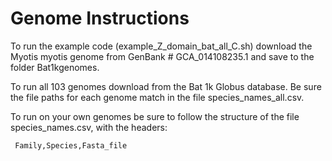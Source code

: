 # Genome Instructions

To run the example code (example_Z_domain_bat_all_C.sh) download the Myotis myotis genome from GenBank # GCA_014108235.1 and save to the folder Bat1kgenomes.

To run all 103 genomes download from the Bat 1k Globus database. Be sure the file paths for each genome match in the file species_names_all.csv.

To run on your own genomes be sure to follow the structure of the file species_names.csv, with the headers:

` Family,Species,Fasta_file`
